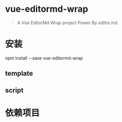 # vue-editormd-wrap

> A Vue EditorMd Wrap project Power By editor.md

# 安装
npm install --save vue-editormd-wrap

## template

## script

# 依赖项目